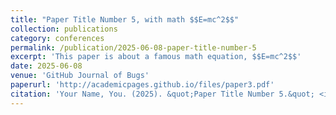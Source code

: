 ```yaml
---
title: "Paper Title Number 5, with math $$E=mc^2$$"
collection: publications
category: conferences
permalink: /publication/2025-06-08-paper-title-number-5
excerpt: 'This paper is about a famous math equation, $$E=mc^2$$'
date: 2025-06-08
venue: 'GitHub Journal of Bugs'
paperurl: 'http://academicpages.github.io/files/paper3.pdf'
citation: 'Your Name, You. (2025). &quot;Paper Title Number 5.&quot; <i>GitHub Journal of Bugs</i>. 1(3).'
---
```

